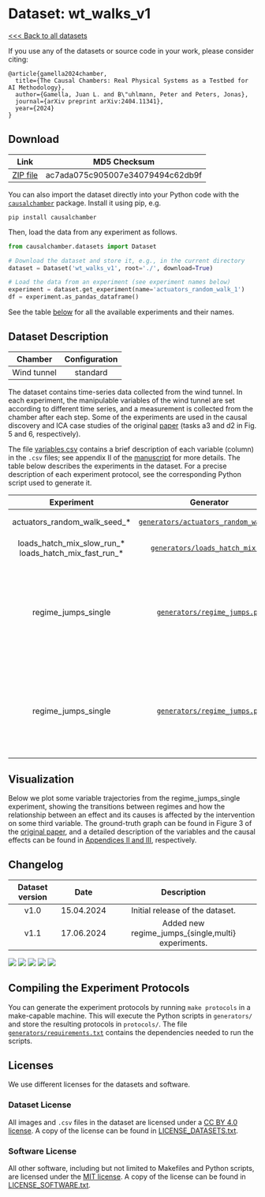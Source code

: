 # Dataset: wt\_walks\_v1

[<<< Back to all datasets](http://causalchamber.org)

If you use any of the datasets or source code in your work, please consider citing:

```
@article{gamella2024chamber,
  title={The Causal Chambers: Real Physical Systems as a Testbed for AI Methodology},
  author={Gamella, Juan L. and B\"uhlmann, Peter and Peters, Jonas},
  journal={arXiv preprint arXiv:2404.11341},
  year={2024}
}
```

## Download

| Link                                                                                          | MD5 Checksum                     |
|:---------------------------------------------------------------------------------------------:|:--------------------------------:|
| [ZIP file](https://causalchamber.s3.eu-central-1.amazonaws.com/downloadables/wt_walks_v1.zip) | ac7ada075c905007e34079494c62db9f |

You can also import the dataset directly into your Python code with the [`causalchamber`](https://pypi.org/project/causalchamber/) package. Install it using pip, e.g.

```
pip install causalchamber
```

Then, load the data from any experiment as follows.

```python
from causalchamber.datasets import Dataset

# Download the dataset and store it, e.g., in the current directory
dataset = Dataset('wt_walks_v1', root='./', download=True)

# Load the data from an experiment (see experiment names below)
experiment = dataset.get_experiment(name='actuators_random_walk_1')
df = experiment.as_pandas_dataframe()
```

See the table [below](#dataset-description) for all the available experiments and their names.

## Dataset Description

| Chamber     | Configuration |
|:-----------:|:-------------:|
| Wind tunnel | standard      |

The dataset contains time-series data collected from the wind tunnel. In each experiment, the manipulable variables of the wind tunnel are set according to different time series, and a measurement is collected from the chamber after each step. Some of the experiments are used in the causal discovery and ICA case studies of the original [paper](https://arxiv.org/pdf/2404.11341.pdf) (tasks a3 and d2 in Fig. 5 and 6, respectively).

The file [variables.csv](variables.csv) contains a brief description of each variable (column) in the `.csv` files; see appendix II of the [manuscript](https://arxiv.org/pdf/2404.11341.pdf) for more details. The table below describes the experiments in the dataset. For a precise description of each experiment protocol, see the corresponding Python script used to generate it.

| Experiment | Generator | Description |
|:----------------------:|:---------:|:------------|
|   actuators\_random\_walk\_seed_*  |    [`generators/actuators_random_walk.py`](wt_walks_v1/generators/actuators_random_walk.py) | Actuators variables ($L_\text{in}, L_\text{out}, H, A_1, A_2$) follow independent random walks while sensor parameters are fixed. We collect $N=10^4$ measurements and repeat for 10 random seeds. |
|   loads\_hatch\_mix\_slow\_run\_* <br>loads\_hatch\_mix\_fast\_run\_*  |    [`generators/loads_hatch_mix.py`](wt_walks_v1/generators/loads_hatch_mix.py) | $L_\text{in}, L_\text{out}, H$ follow a sinusoid and square waves, respectively. `_slow` and `_fast` indicate the frequency of the wave. We collect $N=10^4$ measurements. We repeat the experiment a total of 5 runs. |
| regime\_jumps\_single | [`generators/regime_jumps.py`](wt_walks_v1/generators/regime_jumps.py) | We collect 320K observations where the actuators $L_\text{in}, L_\text{out}, A_1,$ and $A_2$ follow independent random walks. Every 10K observations we enter a new regime where we perform single-target interventions on other variables of the chamber, for a total of 32 regimes. In each regime, we perform either no intervention (with probability 0.3) or a single-target intervention (prob. 0.7) on a variable chosen at random from $\\{H,T_\text{in},T_\text{out},O_\text{up},O_\text{dw},O_\text{amb},O_\text{int},R_\text{in},R_\text{out},R_1,R_2\\}$. At the end of the regime the target is returned to its _base_ value, i.e., its value in the first regime (first 10K observations), which contains no interventions and serves as reference. The regimes are identified by increasing numbers in the `flag` column. The actual targets for each regime can be found in the file [regimes_targets.py](wt_walks_v1/regime_targets.py). Below, we plot some examples of variable trajectories as they are affected by regime transitions. |
| regime\_jumps\_single | [`generators/regime_jumps.py`](wt_walks_v1/generators/regime_jumps.py) |  We collect 320K observations where the actuators $L_\text{in}, L_\text{out}, A_1,$ and $A_2$ follow independent random walks. Every 10K observations we enter a new regime where we perform a multiple-target intervention on other variables of the chamber, for a total of 32 regimes. In each regime, we choose the targets at random from $\\{H,T_\text{in},T_\text{out},O_\text{up},O_\text{dw},O_\text{amb},O_\text{int},R_\text{in},R_\text{out},R_1,R_2\\}$; the number of targets is sampled at random from $0,\ldots,5$, that is, some regimes may not contain any interventions. At the end of the regime the targets are returned to their _base_ values, i.e., their value in the first regime (first 10K observations), which contains no interventions and serves as reference. The regimes are identified by increasing numbers in the `flag` column. The actual targets for each regime can be found in the file [regimes_targets.py](wt_walks_v1/regimes_targets.py). |

## Visualization

Below we plot some variable trajectories from the regime\_jumps\_single experiment, showing the transitions between regimes and how the relationship between an effect and its causes is affected by the intervention on some third variable. The ground-truth graph can be found in Figure 3 of the [original paper](https://arxiv.org/pdf/2404.11341.pdf), and a detailed description of the variables and the causal effects can be found in [Appendices II and III](https://arxiv.org/pdf/2404.11341.pdf), respectively.

## Changelog

| Dataset version | Date       | Description                     |
|:---------------:|:----------:|:-------------------------------:|
| v1.0            | 15.04.2024 | Initial release of the dataset. |
| v1.1            | 17.06.2024 | Added new regime\_jumps\_{single,multi} experiments. |

![](https://causalchamber.s3.eu-central-1.amazonaws.com/downloadables/regime_jumps_single_1.png)
![](https://causalchamber.s3.eu-central-1.amazonaws.com/downloadables/regime_jumps_single_5.png)
![](https://causalchamber.s3.eu-central-1.amazonaws.com/downloadables/regime_jumps_single_27.png)
![](https://causalchamber.s3.eu-central-1.amazonaws.com/downloadables/regime_jumps_single_31.png)
![](https://causalchamber.s3.eu-central-1.amazonaws.com/downloadables/regime_jumps_single_3.png) 

## Compiling the Experiment Protocols

You can generate the experiment protocols by running `make protocols` in a make-capable machine. This will execute the Python scripts in `generators/` and store the resulting protocols in `protocols/`. The file [`generators/requirements.txt`](generators/requirements.txt) contains the dependencies needed to run the scripts.

## Licenses

We use different licenses for the datasets and software.

### Dataset License

All images and `.csv` files in the dataset are licensed under a [CC BY 4.0 license](https://creativecommons.org/licenses/by/4.0/). A copy of the license can be found in [LICENSE_DATASETS.txt](LICENSE_DATASETS.txt).

### Software License

All other software, including but not limited to Makefiles and Python scripts, are licensed under the [MIT license](https://opensource.org/license/mit/). A copy of the license can be found in [LICENSE_SOFTWARE.txt](LICENSE_SOFTWARE.txt).

